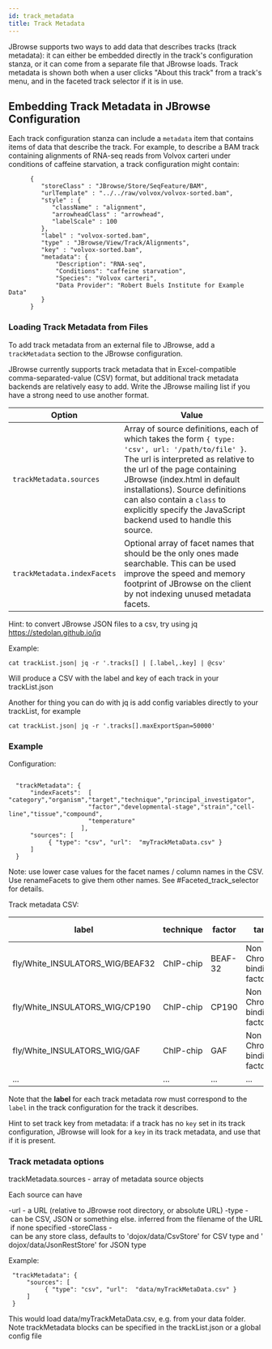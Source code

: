 ```yaml
---
id: track_metadata
title: Track Metadata
---
```


JBrowse supports two ways to add data that describes tracks (track metadata): it can either be embedded directly in the track's configuration stanza, or it can come from a separate file that JBrowse loads. Track metadata is shown both when a user clicks "About this track" from a track's menu, and in the faceted track selector if it is in use.

## Embedding Track Metadata in JBrowse Configuration

Each track configuration stanza can include a `metadata` item that contains items of data that describe the track. For example, to describe a BAM track containing alignments of RNA-seq reads from Volvox carteri under conditions of caffeine starvation, a track configuration might contain:

~~~~ {.javascript}
      {
         "storeClass" : "JBrowse/Store/SeqFeature/BAM",
         "urlTemplate" : "../../raw/volvox/volvox-sorted.bam",
         "style" : {
            "className" : "alignment",
            "arrowheadClass" : "arrowhead",
            "labelScale" : 100
         },
         "label" : "volvox-sorted.bam",
         "type" : "JBrowse/View/Track/Alignments",
         "key" : "volvox-sorted.bam",
         "metadata": {
             "Description": "RNA-seq",
             "Conditions": "caffeine starvation",
             "Species": "Volvox carteri",
             "Data Provider": "Robert Buels Institute for Example Data"
         }
      }
~~~~

### Loading Track Metadata from Files

To add track metadata from an external file to JBrowse, add a `trackMetadata` section to the JBrowse configuration.

JBrowse currently supports track metadata that in Excel-compatible comma-separated-value (CSV) format, but additional track metadata backends are relatively easy to add. Write the JBrowse mailing list if you have a strong need to use another format.

|Option|Value|
|------|-----|
|`trackMetadata.sources`|Array of source definitions, each of which takes the form `{ type: 'csv', url: '/path/to/file' }`. The url is interpreted as relative to the url of the page containing JBrowse (index.html in default installations). Source definitions can also contain a `class` to explicitly specify the JavaScript backend used to handle this source.|
|`trackMetadata.indexFacets`|Optional array of facet names that should be the only ones made searchable. This can be used improve the speed and memory footprint of JBrowse on the client by not indexing unused metadata facets.|

Hint: to convert JBrowse JSON files to a csv, try using jq <https://stedolan.github.io/jq>

Example:

`cat trackList.json| jq -r '.tracks[] | [.label,.key] | @csv'`

Will produce a CSV with the label and key of each track in your trackList.json

Another for thing you can do with jq is add config variables directly to your trackList, for example

`cat trackList.json| jq -r '.tracks[].maxExportSpan=50000'`

### Example

Configuration:

~~~~ {.javascript}

  "trackMetadata": {
      "indexFacets":  [ "category","organism","target","technique","principal_investigator",
                      "factor","developmental-stage","strain","cell-line","tissue","compound",
                      "temperature"
                    ],
      "sources": [
           { "type": "csv", "url":  "myTrackMetaData.csv" }
      ]
  }
~~~~

Note: use lower case values for the facet names / column names in the CSV. Use renameFacets to give them other names. See \#Faceted_track_selector for details.

Track metadata CSV:

|label|technique|factor|target|principal_investigator|submission|category|type|Developmental-Stage|
|-----|---------|------|------|-----------------------|----------|--------|----|-------------------|
|fly/White_INSULATORS_WIG/BEAF32|ChIP-chip|BEAF-32|Non TF Chromatin binding factor|White, K.|21|Other chromatin binding sites|data set|Embryos 0-12 hr|
|fly/White_INSULATORS_WIG/CP190|ChIP-chip|CP190|Non TF Chromatin binding factor|White, K.|22|Other chromatin binding sites|data set|Embryos 0-12 hr|
|fly/White_INSULATORS_WIG/GAF|ChIP-chip|GAF|Non TF Chromatin binding factor|White, K.|23|Other chromatin binding sites|data set|Embryos 0-12 hr|
|...|...|...|...|...|...|...|...|...|

Note that the **label** for each track metadata row must correspond to the `label` in the track configuration for the track it describes.

Hint to set track key from metadata: if a track has no `key` set in its track configuration, JBrowse will look for a `key` in its track metadata, and use that if it is present.

### Track metadata options

trackMetadata.sources - array of metadata source objects

Each source can have

-url - a URL (relative to JBrowse root directory, or absolute URL)
-type - can be CSV, JSON or something else. inferred from the filename of the URL if none specified
-storeClass - can be any store class, defaults to 'dojox/data/CsvStore' for CSV type and 'dojox/data/JsonRestStore' for JSON type

Example:
```
 "trackMetadata": {
     "sources": [
          { "type": "csv", "url":  "data/myTrackMetaData.csv" }
     ]
 }
```
This would load data/myTrackMetaData.csv, e.g. from your data folder. Note trackMetadata blocks can be specified in the trackList.json or a global config file


